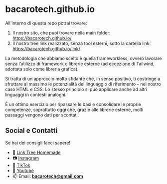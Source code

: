 # bacarotech.github.io
All'interno di questa repo potrai trovare:
1. Il nostro sito, che puoi trovare nella main folder: https://bacarotech.github.io/
2. Il nostro tree link realizzato, senza tool esterni, sotto la cartella link: https://bacarotech.github.io/link/

La metodologia che abbiamo scelto è quella frameworkless, ovvero lavorare senza l’utilizzo di framework o librerie esterne (ad eccezione di Tailwind, adottata solo come libreria grafica).

Si tratta di un approccio molto sfidante che, in senso positivo, ti costringe a sfruttare al massimo le potenzialità del linguaggio di riferimento – nel nostro caso HTML e CSS. Lo stesso principio si può applicare anche ad altri linguaggi in contesti analoghi.

È un ottimo esercizio per ripassare le basi e consolidare le proprie competenze, soprattutto oggi che, grazie alle librerie esterne, molti passaggi vengono dati per scontati.

## Social e Contatti
Se hai dei consigli facci sapere!
- 🌳 [Link Tree Homemade](https://bacarotech.github.io/)
- 📷 [Instagram](https://www.instagram.com/bacarotechofficial/)
- 🎵 [TikTok](https://www.tiktok.com/@bacarotech)
- 🎥 [Youtube](https://www.youtube.com/@Bacarotech)
- 📫 Email: **bacarotech@gmail.com**
